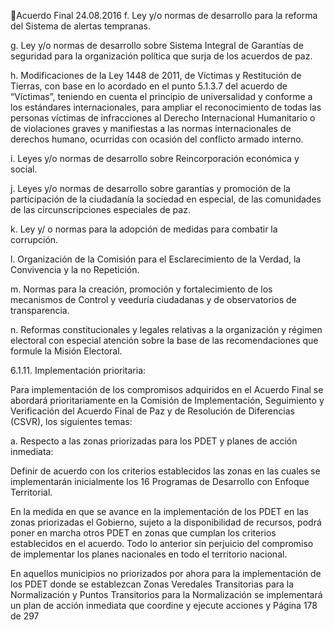 Acuerdo Final 
24.08.2016 
f.    Ley y/o normas de desarrollo para la reforma del Sistema de alertas tempranas. 
 
g.    Ley  y/o  normas  de  desarrollo  sobre  Sistema  Integral  de  Garantías  de  seguridad  para  la 
organización  política que surja de los acuerdos de paz. 
 
h.   Modificaciones  de  la  Ley  1448  de  2011,  de  Víctimas  y  Restitución  de  Tierras,  con  base  en  lo 
acordado  en  el  punto  5.1.3.7  del  acuerdo  de  “Víctimas”,  teniendo  en  cuenta  el  principio  de 
universalidad  y  conforme  a  los  estándares  internacionales,  para  ampliar  el  reconocimiento  de 
todas las personas víctimas de infracciones al Derecho Internacional Humanitario o de violaciones 
graves y manifiestas a las normas internacionales de derechos humano, ocurridas con ocasión del 
conflicto armado interno. 
 
i.   Leyes y/o normas de desarrollo sobre Reincorporación económica y social. 
 
j.   Leyes y/o normas de desarrollo sobre garantías y promoción de la participación de la ciudadanía 
la sociedad en especial, de las comunidades de las circunscripciones especiales de paz. 
 
k.    Ley y/ o normas para la adopción de medidas para combatir la corrupción. 
 
l.    Organización  de  la  Comisión  para  el  Esclarecimiento  de  la  Verdad,  la  Convivencia  y  la  no 
Repetición. 
 
m. Normas para la creación, promoción y fortalecimiento de los mecanismos de Control y veeduría 
ciudadanas y de observatorios de transparencia. 
 
n.    Reformas constitucionales y legales relativas a la organización y régimen electoral con especial 
atención sobre la base de las recomendaciones que formule la Misión Electoral.  
 
6.1.11. Implementación prioritaria: 
 
Para implementación de los compromisos adquiridos en el Acuerdo Final se abordará prioritariamente en 
la Comisión de Implementación, Seguimiento y Verificación del Acuerdo Final de Paz y de Resolución de 
Diferencias (CSVR), los siguientes temas: 
 
a. Respecto a las zonas priorizadas para los PDET y planes de acción inmediata: 
 
Definir  de  acuerdo  con  los  criterios  establecidos  las  zonas  en  las  cuales  se  implementarán 
inicialmente los 16 Programas de Desarrollo con Enfoque Territorial. 
 
En  la  medida  en  que  se  avance  en  la  implementación  de  los  PDET  en  las  zonas  priorizadas  el 
Gobierno, sujeto a la disponibilidad de recursos, podrá poner en marcha otros PDET en zonas que 
cumplan los criterios establecidos en el acuerdo. Todo lo anterior sin perjuicio del compromiso de 
implementar los planes nacionales en todo el territorio nacional.  
 
En  aquellos  municipios  no  priorizados  por  ahora  para  la  implementación  de  los  PDET  donde  se 
establezcan  Zonas  Veredales  Transitorias  para  la  Normalización  y  Puntos  Transitorios  para  la 
Normalización  se  implementará  un  plan  de  acción  inmediata  que  coordine  y  ejecute  acciones  y 
Página 178 de 297 
 

